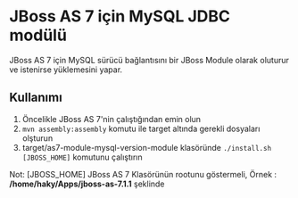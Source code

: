 JBoss AS 7 için MySQL JDBC modülü
=================================

JBoss AS 7 için MySQL sürücü bağlantısını bir JBoss Module olarak oluturur ve istenirse yüklemesini yapar.

Kullanımı
---------------------------------

1. Öncelikle JBoss AS 7'nin çalıştığından emin olun
2. `mvn assembly:assembly` komutu ile target altında gerekli dosyaları olşturun
3. target/as7-module-mysql-version-module klasöründe `./install.sh [JBOSS_HOME]` komutunu çalıştırın

Not: [JBOSS_HOME] JBoss AS 7 Klasörünün rootunu göstermeli, Örnek : **/home/haky/Apps/jboss-as-7.1.1** şeklinde

